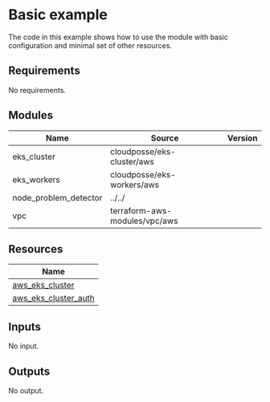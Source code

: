 # Basic example

The code in this example shows how to use the module with basic configuration and minimal set of other resources.

<!-- BEGINNING OF PRE-COMMIT-TERRAFORM DOCS HOOK -->
## Requirements

No requirements.

## Modules

| Name | Source | Version |
|------|--------|---------|
| eks_cluster | cloudposse/eks-cluster/aws |  |
| eks_workers | cloudposse/eks-workers/aws |  |
| node_problem_detector | ../../ |  |
| vpc | terraform-aws-modules/vpc/aws |  |

## Resources

| Name |
|------|
| [aws_eks_cluster](https://registry.terraform.io/providers/hashicorp/aws/latest/docs/data-sources/eks_cluster) |
| [aws_eks_cluster_auth](https://registry.terraform.io/providers/hashicorp/aws/latest/docs/data-sources/eks_cluster_auth) |

## Inputs

No input.

## Outputs

No output.
<!-- END OF PRE-COMMIT-TERRAFORM DOCS HOOK -->
